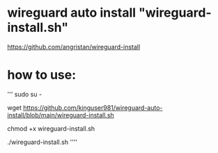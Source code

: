 # wireguard auto install "wireguard-install.sh"
https://github.com/angristan/wireguard-install


# how to use:

'''
sudo su -

wget https://github.com/kinguser981/wireguard-auto-install/blob/main/wireguard-install.sh

chmod +x wireguard-install.sh

./wireguard-install.sh
''''
